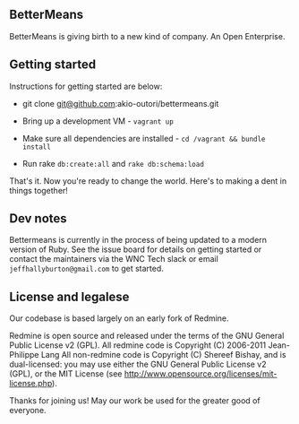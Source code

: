 BetterMeans
-----------

BetterMeans is giving birth to a new kind of company. An Open Enterprise.

Getting started
---------------

Instructions for getting started are below:

* git clone git@github.com:akio-outori/bettermeans.git

* Bring up a development VM - `vagrant up`

* Make sure all dependencies are installed - `cd /vagrant && bundle install`

* Run rake `db:create:all` and `rake db:schema:load`

That's it. Now you're ready to change the world. Here's to making a dent in things together!

Dev notes
---------

Bettermeans is currently in the process of being updated to a modern version of Ruby.  See the issue board for details on getting started or contact the maintainers via the WNC Tech slack or
email `jeffhallyburton@gmail.com` to get started.

License and legalese
--------------------

Our codebase is based largely on an early fork of Redmine.

Redmine is open source and released under the terms of the GNU General Public License v2 (GPL).
All redmine code is Copyright (C) 2006-2011  Jean-Philippe Lang
All non-redmine code is Copyright (C) Shereef Bishay, and is dual-licensed: you may use either the GNU General Public License v2 (GPL), or the MIT License (see http://www.opensource.org/licenses/mit-license.php).

Thanks for joining us! May our work be used for the greater good of everyone.
